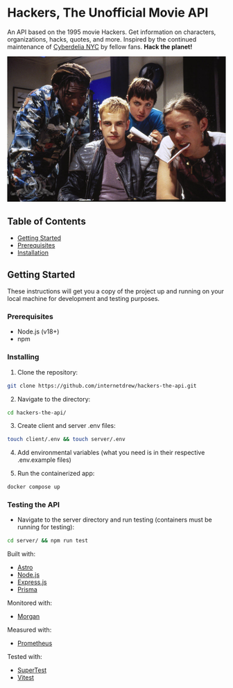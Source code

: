 # Hackers, The Unofficial Movie API

An API based on the 1995 movie Hackers. Get information on characters, organizations, hacks, quotes, and more. Inspired by the continued maintenance of [Cyberdelia NYC](https://www.cyberdelianyc.com/) by fellow fans. **Hack the planet!**

![Image from Hackers movie](./server/public/assets/hackers.jpg)

## Table of Contents

- [Getting Started](#getting-started)
- [Prerequisites](#prerequisites)
- [Installation](#installing)

## Getting Started

These instructions will get you a copy of the project up and running on your local machine for development and testing purposes.

### Prerequisites

- Node.js (v18+)
- npm

### Installing

1. Clone the repository:

```sh
git clone https://github.com/internetdrew/hackers-the-api.git
```

2. Navigate to the directory:

```sh
cd hackers-the-api/
```

3. Create client and server .env files:

```sh
touch client/.env && touch server/.env
```

4. Add environmental variables (what you need is in their respective .env.example files)

5. Run the containerized app:

```sh
docker compose up
```

### Testing the API

- Navigate to the server directory and run testing (containers must be running for testing):

```sh
cd server/ && npm run test
```

Built with:

- [Astro](https://astro.build/)
- [Node.js](https://nodejs.org/)
- [Express.js](https://expressjs.com/)
- [Prisma](https://www.prisma.io/)

Monitored with:

- [Morgan](https://github.com/expressjs/morgan)

Measured with:

- [Prometheus](https://www.npmjs.com/package/prom-client/v/11.5.3)

Tested with:

- [SuperTest](https://www.npmjs.com/package/supertest)
- [Vitest](https://vitest.dev/)
